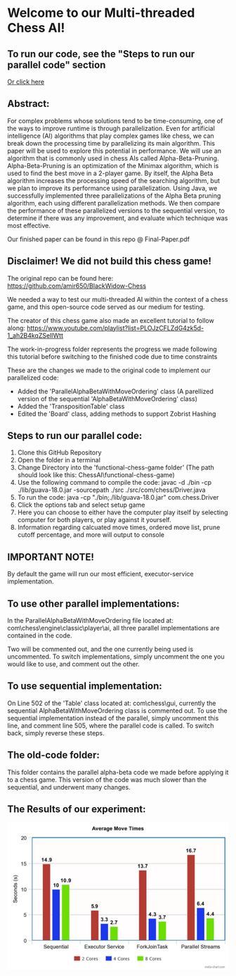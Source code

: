 # Welcome to our Multi-threaded Chess AI!

## To run our code, see the "Steps to run our parallel code" section
[Or click here](#steps-to-run-our-parallel-code)

## Abstract:
For complex problems whose solutions tend to be time-consuming, one of the ways to improve runtime is through parallelization. Even for artificial intelligence (AI) algorithms that play complex games like chess, we can break down the processing time by parallelizing its main algorithm. This paper will be used to explore this potential in performance. We will use an algorithm that is commonly used in chess AIs called Alpha-Beta-Pruning. Alpha-Beta-Pruning is an optimization of the Minimax algorithm, which is used to find the best move in a 2-player game. By itself, the Alpha Beta algorithm increases the processing speed of the searching algorithm, but we plan to improve its performance using parallelization. Using Java, we successfully implemented three parallelizations of the Alpha Beta pruning algorithm, each using different parallelization methods. We then compare the performance of these parallelized versions to the sequential version, to determine if there was any improvement, and evaluate which technique was most effective.

Our finished paper can be found in this repo @ Final-Paper.pdf
 
## Disclaimer! We did not build this chess game! 
The original repo can be found here: https://github.com/amir650/BlackWidow-Chess

We needed a way to test our multi-threaded AI within the context of a chess game, and this open-source code served as our medium for testing.

The creator of this chess game also made an excellent tutorial to follow along: https://www.youtube.com/playlist?list=PLOJzCFLZdG4zk5d-1_ah2B4kqZSeIlWtt

The work-in-progress folder represents the progress we made following this tutorial before switching to the finished code due to time constraints

These are the changes we made to the original code to implement our parallelized code:
- Added the 'ParallelAlphaBetaWithMoveOrdering' class (A parellized version of the sequential 'AlphaBetaWithMoveOrdering' class)
- Added the 'TranspositionTable' class
- Edited the 'Board' class, adding methods to support Zobrist Hashing

## Steps to run our parallel code:
1. Clone this GitHub Repository
2. Open the folder in a terminal
3. Change Directory into the 'functional-chess-game folder' (The path should look like this: ChessAI\functional-chess-game)
4. Use the following command to compile the code: javac -d ./bin -cp ./lib/guava-18.0.jar -sourcepath ./src ./src/com/chess/Driver.java
5. To run the code: java -cp "./bin;./lib/guava-18.0.jar" com.chess.Driver
6. Click the options tab and select setup game
7. Here you can choose to either have the computer play itself by selecting computer for both players, or play against it yourself.
8. Information regarding calcuated move times, ordered move list, prune cutoff percentage, and more will output to console

## IMPORTANT NOTE!
By default the game will run our most efficient, executor-service implementation.

## To use other parallel implementations:
In the ParallelAlphaBetaWithMoveOrdering file located at: com\chess\engine\classic\player\ai, all three parallel implementations are contained in the code. 

Two will be commented out, and the one currently being used is uncommented. To switch implementations, simply uncomment the one you would like to use, and comment out the other.

## To use sequential implementation:
On Line 502 of the 'Table' class located at: com\chess\gui, currently the sequential AlphaBetaWithMoveOrdering class is commented out. 
To use the sequential implementation instead of the parallel, simply uncomment this line, and comment line 505, where the parallel code is called.
To switch back, simply reverse these steps.

## The old-code folder:
This folder contains the parallel alpha-beta code we made before applying it to a chess game. This version of the code was much slower than the sequential, and underwent many changes. 

## The Results of our experiment:

![Results](Results-Graph.jpeg)
